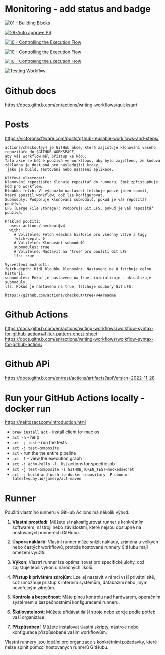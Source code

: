 
# Monitoring - add status and badge
[![01 - Building Blocks](https://github.com/ivosahlik/github-actions-sample/actions/workflows/01-building-blocks.yaml/badge.svg)](https://github.com/ivosahlik/github-actions-sample/actions/workflows/01-building-blocks.yaml)

[![29-Auto approve PR](https://github.com/ivosahlik/github-actions-sample/actions/workflows/29-pr-automerge.yml/badge.svg)](https://github.com/ivosahlik/github-actions-sample/actions/workflows/29-pr-automerge.yml)

[![10 - Controlling the Execution Flow](https://github.com/ivosahlik/github-actions-sample/actions/workflows/10-execution-flow.yaml/badge.svg)](https://github.com/ivosahlik/github-actions-sample/actions/workflows/10-execution-flow.yaml)

[![10 - Controlling the Execution Flow](https://github.com/ivosahlik/github-actions-sample/actions/workflows/10-execution-flow.yaml/badge.svg?branch=main)](https://github.com/ivosahlik/github-actions-sample/actions/workflows/10-execution-flow.yaml)

[![10 - Controlling the Execution Flow](https://github.com/ivosahlik/github-actions-sample/actions/workflows/10-execution-flow.yaml/badge.svg?branch=main&event=create)](https://github.com/ivosahlik/github-actions-sample/actions/workflows/10-execution-flow.yaml)

![Testing Workflow](https://github.com/ivosahlik/github-actions-sample/actions/workflows/18-3-reusable-workflows.yaml/badge.svg)



# Github docs 
https://docs.github.com/en/actions/writing-workflows/quickstart

# Posts
https://victoronsoftware.com/posts/github-reusable-workflows-and-steps/



````
actions/checkout@v4 je GitHub akce, která zajišťuje klonování vašeho repozitáře do $GITHUB_WORKSPACE, 
aby váš workflow měl přístup ke kódu. 
Tato akce se běžně používá ve workflows, aby bylo zajištěno, že kódová základna je dostupná pro následující kroky,
 jako je build, testování nebo nasazení aplikace.
 
Klíčové vlastnosti:
Klonování repozitáře: Klonuje repozitář do runneru, čímž zpřístupňuje kód pro workflow.
Hloubka fetch: Ve výchozím nastavení fetchuje pouze jeden commit, který spustil workflow, což lze konfigurovat.
Submoduly: Podporuje klonování submodulů, pokud je váš repozitář používá.
LFS (Large File Storage): Podporuje Git LFS, pokud je váš repozitář používá.

Příklad použití:
- uses: actions/checkout@v4
  with:
    # Volitelné: Fetch všechna historie pro všechny větve a tagy
    fetch-depth: 0
    # Volitelné: Klonování submodulů
    submodules: true
    # Volitelné: Nastavit na 'true' pro použití Git LFS
    lfs: true
    
Vysvětlení možností:
fetch-depth: Řídí hloubku klonování. Nastavení na 0 fetchuje celou historii.
submodules: Pokud je nastaveno na true, inicializuje a aktualizuje submoduly.
lfs: Pokud je nastaveno na true, fetchuje soubory Git LFS.

https://github.com/actions/checkout/tree/v4#readme

````

# Github Actions 
https://docs.github.com/en/actions/writing-workflows/workflow-syntax-for-github-actions#filter-pattern-cheat-sheet
https://docs.github.com/en/actions/writing-workflows/workflow-syntax-for-github-actions

# Github APi
https://docs.github.com/en/rest/actions/artifacts?apiVersion=2022-11-28


# Run your GitHub Actions locally - docker run
https://nektosact.com/introduction.html

* `brew install act` - install client for mac os
* `act -h` - help
* `act -j test` - run the tests
* `act -j test-composite`
* `act` - run the the entire pipeline
* `act -l` - view the execution graph
* `act -j echo-hello -l` - list actions for specific job
* `act -j test-composite -s GITHUB_TOKEN_TEST=mockedsecret`
* `act -j build-and-push-to-docker-repository -P ubuntu-latest=quay.io/jamezp/act-maven`



# Runner

Použití vlastního runneru v GitHub Actions má několik výhod:

1. **Vlastní prostředí**: Můžete si nakonfigurovat runner s konkrétním softwarem, nástroji nebo závislostmi, které nejsou dostupné na hostovaných runnerech GitHubu.

2. **Úspora nákladů**: Vlastní runner může snížit náklady, zejména u velkých nebo častých workflowů, protože hostované runnery GitHubu mají omezení využití.

3. **Výkon**: Vlastní runner lze optimalizovat pro specifické úlohy, což zajišťuje lepší výkon u náročných úkolů.

4. **Přístup k privátním zdrojům**: Lze jej nastavit v rámci vaší privátní sítě, což umožňuje přístup k interním systémům, databázím nebo jiným neveřejným zdrojům.

5. **Kontrola a bezpečnost**: Máte plnou kontrolu nad hardwarem, operačním systémem a bezpečnostními konfiguracemi runneru.

6. **Škálovatelnost**: Můžete přidávat další stroje nebo zdroje podle potřeb vaší organizace.

7. **Přizpůsobení**: Můžete instalovat vlastní skripty, nástroje nebo konfigurace přizpůsobené vašim workflowům.

Vlastní runnery jsou ideální pro organizace s konkrétními požadavky, které nelze splnit pomocí hostovaných runnerů GitHubu.


